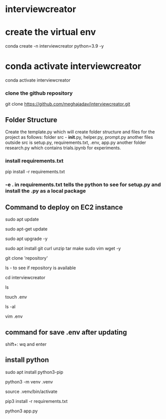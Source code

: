 # interviewcreator

# create the virtual env 

conda create -n interviewcreator python=3.9 -y

# conda activate interviewcreator

conda activate interviewcreator

### clone the github repository

git clone https://github.com/meghajadav/interviewcreator.git

## Folder Structure
Create the template.py which will create folder structure and files for the project as follows:
folder src - __init__.py,  helper.py, prompt.py
another files outside src is setup.py, requirements.txt, .env, app.py
another folder research.py which contains trials.ipynb for experiments.

### install requirements.txt
pip install -r requirements.txt

### -e . in requirements.txt tells the python to see for setup.py and install the .py as a local package

## Command to deploy on EC2 instance

sudo apt update

sudo apt-get update

sudo apt upgrade -y

sudo apt install git curl unzip tar make sudo vim wget -y

git clone 'repository'

ls - to see if repository is available

cd interviewcreator

ls

touch .env

ls -al

vim .env

## command for save .env after updating 
shift+: wq and enter

## install python
sudo apt install python3-pip

python3 -m venv .venv

source .venv/bin/activate

pip3 install -r requirements.txt

python3 app.py
